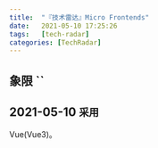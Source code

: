 ```yaml
---
title:  "『技术雷达』Micro Frontends"
date:   2021-05-10 17:25:26
tags:   [tech-radar]
categories: [TechRadar]
---
```


## 象限 ``

## 2021-05-10 `采用`

Vue(Vue3)。 
